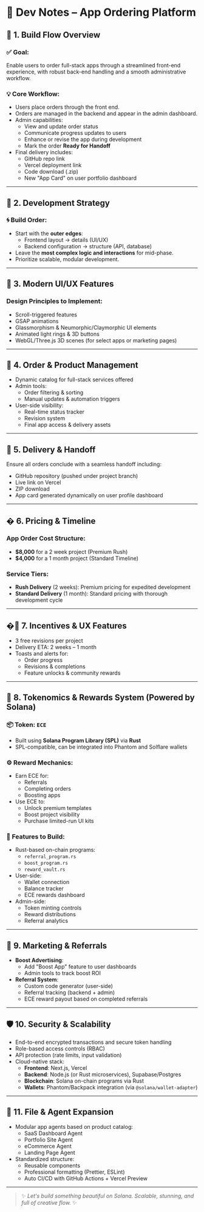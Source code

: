 # 🚧 Dev Notes – App Ordering Platform

## 🧱 1. Build Flow Overview

### ✅ Goal:
Enable users to order full-stack apps through a streamlined front-end experience, with robust back-end handling and a smooth administrative workflow.

### 💡 Core Workflow:
- Users place orders through the front end.
- Orders are managed in the backend and appear in the admin dashboard.
- Admin capabilities:
  - View and update order status
  - Communicate progress updates to users
  - Enhance or revise the app during development
  - Mark the order **Ready for Handoff**
- Final delivery includes:
  - GitHub repo link
  - Vercel deployment link
  - Code download (.zip)
  - New "App Card" on user portfolio dashboard

---

## 🧩 2. Development Strategy

### 🌀 Build Order:
- Start with the **outer edges**:
  - Frontend layout → details (UI/UX)
  - Backend configuration → structure (API, database)
- Leave the **most complex logic and interactions** for mid-phase.
- Prioritize scalable, modular development.

---

## 🎨 3. Modern UI/UX Features

### Design Principles to Implement:
- Scroll-triggered features
- GSAP animations
- Glassmorphism & Neumorphic/Claymorphic UI elements
- Animated light rings & 3D buttons
- WebGL/Three.js 3D scenes (for select apps or marketing pages)

---

## 🧾 4. Order & Product Management

- Dynamic catalog for full-stack services offered
- Admin tools:
  - Order filtering & sorting
  - Manual updates & automation triggers
- User-side visibility:
  - Real-time status tracker
  - Revision system
  - Final app access & delivery assets

---

## 🔁 5. Delivery & Handoff

Ensure all orders conclude with a seamless handoff including:
- GitHub repository (pushed under project branch)
- Live link on Vercel
- ZIP download
- App card generated dynamically on user profile dashboard

---

## � 6. Pricing & Timeline

### App Order Cost Structure:
- **$8,000** for a 2 week project (Premium Rush)
- **$4,000** for a 1 month project (Standard Timeline)

### Service Tiers:
- **Rush Delivery** (2 weeks): Premium pricing for expedited development
- **Standard Delivery** (1 month): Standard pricing with thorough development cycle

---

## �💎 7. Incentives & UX Features

- 3 free revisions per project
- Delivery ETA: 2 weeks – 1 month
- Toasts and alerts for:
  - Order progress
  - Revisions & completions
  - Feature unlocks & community rewards

---

## 🧮 8. Tokenomics & Rewards System (Powered by Solana)

### 📦 Token: `ECE`
- Built using **Solana Program Library (SPL)** via **Rust**
- SPL-compatible, can be integrated into Phantom and Solflare wallets

### ⚙️ Reward Mechanics:
- Earn ECE for:
  - Referrals
  - Completing orders
  - Boosting apps
- Use ECE to:
  - Unlock premium templates
  - Boost project visibility
  - Purchase limited-run UI kits

### 📘 Features to Build:
- Rust-based on-chain programs:
  - `referral_program.rs`
  - `boost_program.rs`
  - `reward_vault.rs`
- User-side:
  - Wallet connection
  - Balance tracker
  - ECE rewards dashboard
- Admin-side:
  - Token minting controls
  - Reward distributions
  - Referral analytics

---

## 🧲 9. Marketing & Referrals

- **Boost Advertising**:
  - Add "Boost App" feature to user dashboards
  - Admin tools to track boost ROI
- **Referral System**:
  - Custom code generator (user-side)
  - Referral tracking (backend + admin)
  - ECE reward payout based on completed referrals

---

## 🛡️ 10. Security & Scalability

- End-to-end encrypted transactions and secure token handling
- Role-based access controls (RBAC)
- API protection (rate limits, input validation)
- Cloud-native stack:
  - **Frontend**: Next.js, Vercel
  - **Backend**: Node.js (or Rust microservices), Supabase/Postgres
  - **Blockchain**: Solana on-chain programs via Rust
  - **Wallets**: Phantom/Backpack integration (via `@solana/wallet-adapter`)

---

## 📁 11. File & Agent Expansion

- Modular app agents based on product catalog:
  - SaaS Dashboard Agent
  - Portfolio Site Agent
  - eCommerce Agent
  - Landing Page Agent
- Standardized structure:
  - Reusable components
  - Professional formatting (Prettier, ESLint)
  - Auto CI/CD with GitHub Actions + Vercel Preview

---

> ✨ _Let's build something beautiful on Solana. Scalable, stunning, and full of creative flow._ ✨
